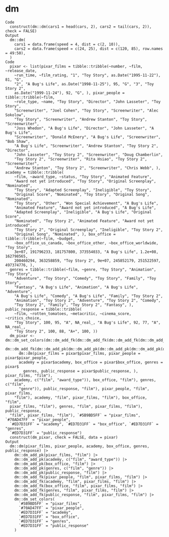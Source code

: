 # dm

    Code
      construct(dm::dm(cars1 = head(cars, 2), cars2 = tail(cars, 2)), check = FALSE)
    Output
      dm::dm(
        cars1 = data.frame(speed = 4, dist = c(2, 10)),
        cars2 = data.frame(speed = c(24, 25), dist = c(120, 85), row.names = 49:50),
      )
    Code
      pixar <- list(pixar_films = tibble::tribble(~number, ~film, ~release_date,
        ~run_time, ~film_rating, "1", "Toy Story", as.Date("1995-11-22"), 81, "G",
        "2", "A Bug's Life", as.Date("1998-11-25"), 95, "G", "3", "Toy Story 2",
        as.Date("1999-11-24"), 92, "G", ), pixar_people = tibble::tribble(~film,
        ~role_type, ~name, "Toy Story", "Director", "John Lasseter", "Toy Story",
        "Screenwriter", "Joel Cohen", "Toy Story", "Screenwriter", "Alec Sokolow",
        "Toy Story", "Screenwriter", "Andrew Stanton", "Toy Story", "Screenwriter",
        "Joss Whedon", "A Bug's Life", "Director", "John Lasseter", "A Bug's Life",
        "Screenwriter", "Donald McEnery", "A Bug's Life", "Screenwriter", "Bob Shaw",
        "A Bug's Life", "Screenwriter", "Andrew Stanton", "Toy Story 2", "Director",
        "John Lasseter", "Toy Story 2", "Screenwriter", "Doug Chamberlin",
        "Toy Story 2", "Screenwriter", "Rita Hsiao", "Toy Story 2", "Screenwriter",
        "Andrew Stanton", "Toy Story 2", "Screenwriter", "Chris Webb", ), academy = tibble::tribble(
        ~film, ~award_type, ~status, "Toy Story", "Animated Feature",
        "Award not yet introduced", "Toy Story", "Original Screenplay", "Nominated",
        "Toy Story", "Adapted Screenplay", "Ineligible", "Toy Story",
        "Original Score", "Nominated", "Toy Story", "Original Song", "Nominated",
        "Toy Story", "Other", "Won Special Achievement", "A Bug's Life",
        "Animated Feature", "Award not yet introduced", "A Bug's Life",
        "Adapted Screenplay", "Ineligible", "A Bug's Life", "Original Score",
        "Nominated", "Toy Story 2", "Animated Feature", "Award not yet introduced",
        "Toy Story 2", "Original Screenplay", "Ineligible", "Toy Story 2",
        "Original Song", "Nominated", ), box_office = tibble::tribble(~film, ~budget,
        ~box_office_us_canada, ~box_office_other, ~box_office_worldwide, "Toy Story",
        3e+07, 191796233, 181757800, 373554033, "A Bug's Life", 1.2e+08, 162798565,
        200460294, 363258859, "Toy Story 2", 9e+07, 245852179, 251522597, 497374776, ),
      genres = tibble::tribble(~film, ~genre, "Toy Story", "Animation", "Toy Story",
        "Adventure", "Toy Story", "Comedy", "Toy Story", "Family", "Toy Story",
        "Fantasy", "A Bug's Life", "Animation", "A Bug's Life", "Adventure",
        "A Bug's Life", "Comedy", "A Bug's Life", "Family", "Toy Story 2",
        "Animation", "Toy Story 2", "Adventure", "Toy Story 2", "Comedy",
        "Toy Story 2", "Family", "Toy Story 2", "Fantasy", ), public_response = tibble::tribble(
        ~film, ~rotten_tomatoes, ~metacritic, ~cinema_score, ~critics_choice,
        "Toy Story", 100, 95, "A", NA_real_, "A Bug's Life", 92, 77, "A", NA_real_,
        "Toy Story 2", 100, 88, "A+", 100, ))
      dm_pixar <- dm::dm_set_colors(dm::dm_add_fk(dm::dm_add_fk(dm::dm_add_fk(dm::dm_add_fk(
        dm::dm_add_fk(dm::dm_add_pk(dm::dm_add_pk(dm::dm_add_pk(dm::dm_add_pk(dm::dm_add_pk(
          dm::dm(pixar_films = pixar$pixar_films, pixar_people = pixar$pixar_people,
          academy = pixar$academy, box_office = pixar$box_office, genres = pixar$
            genres, public_response = pixar$public_response, ), pixar_films, "film"),
        academy, c("film", "award_type")), box_office, "film"), genres, c("film",
          "genre")), public_response, "film"), pixar_people, "film", pixar_films,
        "film"), academy, "film", pixar_films, "film"), box_office, "film",
      pixar_films, "film"), genres, "film", pixar_films, "film"), public_response,
      "film", pixar_films, "film"), `#5B9BD5FF` = "pixar_films", `#70AD47FF` = "pixar_people",
      `#ED7D31FF` = "academy", `#ED7D31FF` = "box_office", `#ED7D31FF` = "genres",
      `#ED7D31FF` = "public_response")
      construct(dm_pixar, check = FALSE, data = pixar)
    Output
      dm::dm(pixar_films, pixar_people, academy, box_office, genres, public_response) |>
        dm::dm_add_pk(pixar_films, "film") |>
        dm::dm_add_pk(academy, c("film", "award_type")) |>
        dm::dm_add_pk(box_office, "film") |>
        dm::dm_add_pk(genres, c("film", "genre")) |>
        dm::dm_add_pk(public_response, "film") |>
        dm::dm_add_fk(pixar_people, "film", pixar_films, "film") |>
        dm::dm_add_fk(academy, "film", pixar_films, "film") |>
        dm::dm_add_fk(box_office, "film", pixar_films, "film") |>
        dm::dm_add_fk(genres, "film", pixar_films, "film") |>
        dm::dm_add_fk(public_response, "film", pixar_films, "film") |>
        dm::dm_set_colors(
          `#5B9BD5FF` = "pixar_films",
          `#70AD47FF` = "pixar_people",
          `#ED7D31FF` = "academy",
          `#ED7D31FF` = "box_office",
          `#ED7D31FF` = "genres",
          `#ED7D31FF` = "public_response"
        )

